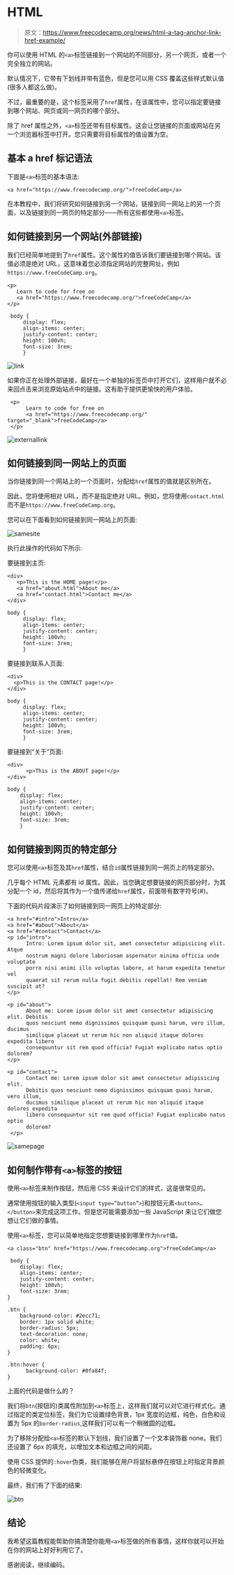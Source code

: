 # HTML 

> 原文：<https://www.freecodecamp.org/news/html-a-tag-anchor-link-href-example/>

你可以使用 HTML 的`<a>`标签链接到一个网站的不同部分，另一个网页，或者一个完全独立的网站。

默认情况下，它带有下划线并带有蓝色，但是您可以用 CSS 覆盖这些样式默认值(很多人都这么做)。

不过，最重要的是，这个标签采用了`href`属性，在该属性中，您可以指定要链接到哪个网站、网页或同一网页的哪个部分。

除了 href 属性之外，`<a>`标签还带有目标属性。这会让您链接的页面或网站在另一个浏览器标签中打开。您只需要将目标属性的值设置为空。

## 基本 a href 标记语法

下面是`<a>`标签的基本语法:

```
<a href="https://www.freecodecamp.org/">freeCodeCamp</a> 
```

在本教程中，我们将研究如何链接到另一个网站，链接到同一网站上的另一个页面，以及链接到同一网页的特定部分——所有这些都使用`<a>`标签。

## 如何链接到另一个网站(外部链接)

我们已经简单地提到了`href`属性。这个属性的值告诉我们要链接到哪个网站。该值必须是绝对 URL，这意味着您必须指定网站的完整网址，例如`https://www.freeCodeCamp.org`。

```
<p>
   Learn to code for free on
   <a href="https://www.freecodecamp.org/">freeCodeCamp</a>
</p> 
```

```
 body {
     display: flex;
     align-items: center;
     justify-content: center;
     height: 100vh;
     font-size: 3rem;
     } 
```

![link](img/8ca034bbd3d4ccb7818a5f7d09851016.png)

如果你正在处理外部链接，最好在一个单独的标签页中打开它们，这样用户就不必来回点击来浏览原始站点中的链接。这有助于提供更愉快的用户体验。

```
 <p>
      Learn to code for free on
      <a href="https://www.freecodecamp.org/" target="_blank">freeCodeCamp</a>
 </p> 
```

![externallink](img/914363b07d1dda7212778613695f1ccd.png)

## 如何链接到同一网站上的页面

当你链接到同一个网站上的一个页面时，分配给`href`属性的值就是区别所在。

因此，您将使用相对 URL，而不是指定绝对 URL。例如，您将使用`contact.html`而不是`https://www.freeCodeCamp.org`。

您可以在下面看到如何链接到同一网站上的页面:

![samesite](img/adc9cd21643338687c3034ebca622230.png)

执行此操作的代码如下所示:

要链接到主页:

```
<div>
   <p>This is the HOME page!</p>
   <a href="about.html">About me</a>
   <a href="contact.html">Contact me</a>
</div> 
```

```
body {
     display: flex;
     align-items: center;
     justify-content: center;
     height: 100vh;
     font-size: 3rem;
     } 
```

要链接到联系人页面:

```
<div>
  <p>This is the CONTACT page!</p>
</div> 
```

```
body {
     display: flex;
     align-items: center;
     justify-content: center;
     height: 100vh;
     font-size: 3rem;
     } 
```

要链接到“关于”页面:

```
<div>
      <p>This is the ABOUT page!</p>
</div> 
```

```
body {
    display: flex;
    align-items: center;
    justify-content: center;
    height: 100vh;
    font-size: 3rem;
    } 
```

## 如何链接到网页的特定部分

您可以使用`<a>`标签及其`href`属性，结合`id`属性链接到同一网页上的特定部分。

几乎每个 HTML 元素都有 id 属性。因此，当您确定想要链接的网页部分时，为其分配一个 id，然后将其作为一个值传递给`href`属性，前面带有数字符号(#)。

下面的代码片段演示了如何链接到同一网页上的特定部分:

```
<a href="#intro">Intro</a>
<a href="#about">About</a>
<a href="#contact">Contact</a>
<p id="intro">
      Intro: Lorem ipsum dolor sit, amet consectetur adipisicing elit. Atque
      nostrum magni dolore laboriosam aspernatur minima officia unde voluptate
      porro nisi animi illo voluptas labore, at harum expedita tenetur vel
      quaerat sit rerum nulla fugit debitis repellat! Rem veniam suscipit at?
</p>

<p id="about">
      About me: Lorem ipsum dolor sit amet consectetur adipisicing elit. Debitis
      quos nesciunt nemo dignissimos quisquam quasi harum, vero illum, ducimus
      similique placeat ut rerum hic non aliquid itaque dolores expedita libero
      consequuntur sit rem quod officia? Fugiat explicabo natus optio dolorem?
</p>

<p id="contact">
      Contact me: Lorem ipsum dolor sit amet consectetur adipisicing elit.
      Debitis quos nesciunt nemo dignissimos quisquam quasi harum, vero illum,
      ducimus similique placeat ut rerum hic non aliquid itaque dolores expedita
      libero consequuntur sit rem quod officia? Fugiat explicabo natus optio
      dolorem?
 </p> 
```

![samepage](img/f2d4b127412a7c21d2b8ff0e92bed3c1.png)

## 如何制作带有`<a>`标签的按钮

使用`<a>`标签来制作按钮，然后用 CSS 来设计它们的样式，这是很常见的。

通常使用按钮的输入类型(`<input type=”button”>`)和按钮元素`<button>…</button>`来完成这项工作。但是您可能需要添加一些 JavaScript 来让它们做您想让它们做的事情。

使用`<a>`标签，您可以简单地指定您想要链接到哪里作为`href`值。

```
<a class="btn" href="https://www.freecodecamp.org">freeCodeCamp</a> 
```

```
 body {
    display: flex;
    align-items: center;
    justify-content: center;
    height: 100vh;
    font-size: 3rem;
}

.btn {
    background-color: #2ecc71;
    border: 1px solid white;
    border-radius: 5px;
    text-decoration: none;
    color: white;
    padding: 6px;
}

.btn:hover {
      background-color: #0fa84f;
} 
```

上面的代码是做什么的？

我们将`btn`(按钮的)类属性附加到`<a>`标签上，这样我们就可以对它进行样式化。通过指定的类定位标签，我们为它设置绿色背景，1px 宽度的边框，纯色，白色和设置为 5px 的`border-radius`,这样我们可以有一个稍微圆的边框。

为了移除分配给`<a>`标签的默认下划线，我们设置了一个文本装饰器 none。我们还设置了 6px 的填充，以增加文本和边框之间的间距。

使用 CSS 提供的`:hover`伪类，我们能够在用户将鼠标悬停在按钮上时指定背景颜色的轻微变化。

最终，我们有了下面的结果:

![btn](img/a1c21dc3ad4e1e72499c017bdd53fcab.png)

## 结论

我希望这篇教程能帮助你搞清楚你能用`<a>`标签做的所有事情，这样你就可以开始在你的网站上好好利用它了。

感谢阅读，继续编码。